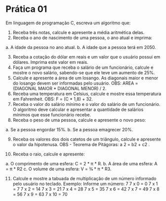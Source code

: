 # Prática 01

Em linguagem de programação C, escreva um algoritmo que:

1) Receba três notas, calcule e apresente a média aritmética delas.
2) Receba o ano de nascimento de uma pessoa, o ano atual e imprima:

a. A idade da pessoa no ano atual.
b. A idade que a pessoa terá em 2050.

3) Receba a cotação do dólar em reais e um valor que o usuário possui em dólares.
Imprima este valor em reais.
4) Faça um programa que receba o salário de um funcionário, calcule e mostre o novo
salário, sabendo-se que ele teve um aumento de 25%.
5) Calcule e apresente a área de um losango. As diagonais maior e menor do losango
devem ser informadas pelo usuário. OBS: AREA = (DIAGONAL MAIOR * DIAGONAL
MENOR) / 2.
6) Receba uma temperatura em Celsius, calcule e mostre essa temperatura em Fahrenheit.
OBS: F = (C * 1,8) + 32.
7) Receba o valor do salário mínimo e o valor do salário de um funcionário. O algoritmo
deve calcular e apresentar a quantidade de salários mínimos que esse funcionário
recebe.
8) Receba o peso de uma pessoa, calcule e apresente o novo peso:

a. Se a pessoa engordar 15%.
b. Se a pessoa emagrecer 20%.

9) Receba os valores dos dois catetos de um triângulo, calcule e apresente o valor da
hipotenusa. OBS - Teorema de Pitágoras: a
2 = b2 + c2
.

10) Receba o raio, calcule e apresente:

a. O comprimento de uma esfera: C = 2 * π * R.
b. A área de uma esfera: A = π * R2
c. O volume de uma esfera: V = 3⁄4 * π * R3.

11) Calcule e mostre a tabuada de multiplicação de um número informado pelo usuário no
teclado.
Exemplo:
Informe um número: 7
7 x 0 = 0
7 x 1 = 7
7 x 2 = 14
7 x 3 = 21
7 x 4 = 28
7 x 5 = 35
7 x 6 = 42
7 x 7 = 49
7 x 8 = 56
7 x 9 = 63
7 x 10 = 70